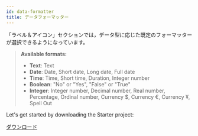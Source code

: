 ```yaml
---
id: data-formatter
title: データフォーマッター
---
```



「ラベル＆アイコン」セクションでは，データ型に応じた既定のフォーマッターが選択できるようになっています。

> **Available formats:**
> 
> * **Text**: Text
> * **Date**: Date, Short date, Long date, Full date
> * **Time**: Time, Short time, Duration, Integer number
> * **Boolean**: "No" or "Yes", "False" or "True"
> * **Integer**: Integer number, Decimal number, Real number, Percentage, Ordinal number, Currency $, Currency €, Currency ¥, Spell Out

Let's get started by downloading the Starter project:

<div className="center-button">
<a className="button button--primary"
href="https://github.com/4d-go-mobile/tutorial-DataFormatter/releases/latest/download/tutorial-DataFormatter.zip">ダウンロード</a>
</div>